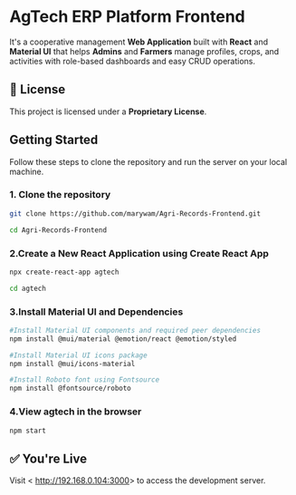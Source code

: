# AgTech ERP Platform Frontend

It's a cooperative management **Web Application** built with **React** and **Material UI** that helps **Admins** and **Farmers** manage profiles, crops, and activities with role-based dashboards and easy CRUD operations.

## 📜 License

This project is licensed under a **Proprietary License**.  

## Getting Started

Follow these steps to clone the repository and run the server on your local machine.

### 1. Clone the repository

```bash
git clone https://github.com/marywam/Agri-Records-Frontend.git

cd Agri-Records-Frontend

```

### 2.Create a New React Application using Create React App

```bash
npx create-react-app agtech

cd agtech

```

### 3.Install Material UI and Dependencies

```bash
#Install Material UI components and required peer dependencies
npm install @mui/material @emotion/react @emotion/styled

#Install Material UI icons package
npm install @mui/icons-material

#Install Roboto font using Fontsource
npm install @fontsource/roboto

```

### 4.View agtech in the browser

```bash
npm start

```

## ✅ You're Live

Visit < <http://192.168.0.104:3000>> to access the development server.
